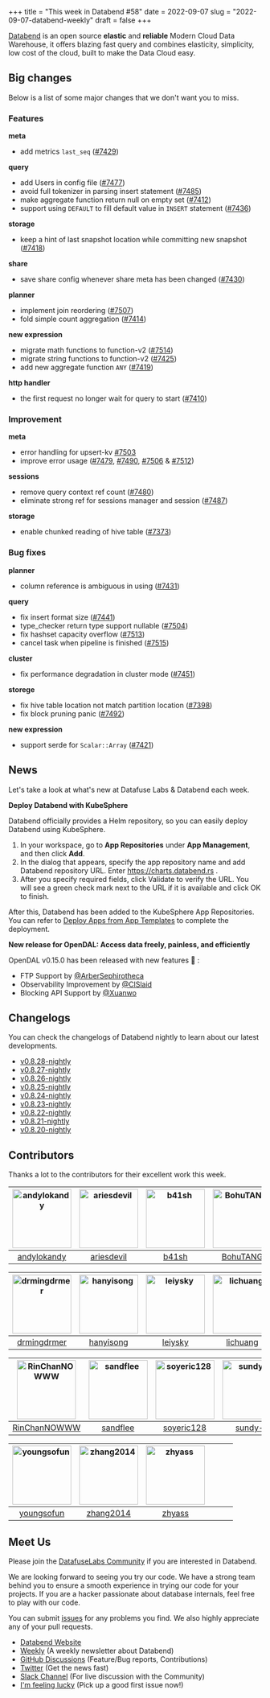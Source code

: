 +++
title = "This week in Databend #58"
date = 2022-09-07
slug = "2022-09-07-databend-weekly"
draft = false
+++

[Databend](https://github.com/datafuselabs/databend) is an open source **elastic** and **reliable** Modern Cloud Data Warehouse, it offers blazing fast query and combines elasticity, simplicity, low cost of the cloud, built to make the Data Cloud easy.

## Big changes

Below is a list of some major changes that we don't want you to miss.

### Features

**meta**

- add metrics `last_seq` ([#7429](https://github.com/datafuselabs/databend/pull/7429))

**query**

- add Users in config file ([#7477](https://github.com/datafuselabs/databend/pull/7477))
- avoid full tokenizer in parsing insert statement ([#7485](https://github.com/datafuselabs/databend/pull/7485))
- make aggregate function return null on empty set ([#7412](https://github.com/datafuselabs/databend/pull/7412))
- support using `DEFAULT` to fill default value in `INSERT` statement ([#7436](https://github.com/datafuselabs/databend/pull/7436))

**storage**

- keep a hint of last snapshot location while committing new snapshot ([#7418](https://github.com/datafuselabs/databend/pull/7418))

**share**

- save share config whenever share meta has been changed ([#7430](https://github.com/datafuselabs/databend/pull/7430))

**planner**

- implement join reordering ([#7507](https://github.com/datafuselabs/databend/pull/7507))
- fold simple count aggregation ([#7414](https://github.com/datafuselabs/databend/pull/7414))

**new expression**

- migrate math functions to function-v2 ([#7514](https://github.com/datafuselabs/databend/pull/7514))
- migrate string functions to function-v2 ([#7425](https://github.com/datafuselabs/databend/pull/7425))
- add new aggregate function `ANY` ([#7419](https://github.com/datafuselabs/databend/pull/7419))

**http handler**

- the first request no longer wait for query to start ([#7410](https://github.com/datafuselabs/databend/pull/7410))

### Improvement

**meta**

- error handling for upsert-kv [#7503](https://github.com/datafuselabs/databend/pull/7503)
- improve error usage ([#7479](https://github.com/datafuselabs/databend/pull/7479), [#7490](https://github.com/datafuselabs/databend/pull/7490), [#7506](https://github.com/datafuselabs/databend/pull/7506) & [#7512](https://github.com/datafuselabs/databend/pull/7512))

**sessions**

- remove query context ref count ([#7480](https://github.com/datafuselabs/databend/pull/7480))
- eliminate strong ref for sessions manager and session ([#7487](https://github.com/datafuselabs/databend/pull/7487))

**storage**

- enable chunked reading of hive table ([#7373](https://github.com/datafuselabs/databend/pull/7373))

### Bug fixes

**planner**

- column reference is ambiguous in using ([#7431](https://github.com/datafuselabs/databend/pull/7431))

**query**

- fix insert format size ([#7441](https://github.com/datafuselabs/databend/pull/7441))
- type_checker return type support nullable ([#7504](https://github.com/datafuselabs/databend/pull/7504))
- fix hashset capacity overflow ([#7513](https://github.com/datafuselabs/databend/pull/7513))
- cancel task when pipeline is finished ([#7515](https://github.com/datafuselabs/databend/pull/7515))

**cluster**

- fix performance degradation in cluster mode ([#7451](https://github.com/datafuselabs/databend/pull/7451))

**storege**

- fix hive table location not match partition location ([#7398](https://github.com/datafuselabs/databend/pull/7398))
- fix block pruning panic ([#7492](https://github.com/datafuselabs/databend/pull/7492))

**new expression**

- support serde for `Scalar::Array` ([#7421](https://github.com/datafuselabs/databend/pull/7421))

## News

Let's take a look at what's new at Datafuse Labs & Databend each week.

**Deploy Databend with KubeSphere**

Databend officially provides a Helm repository, so you can easily deploy Databend using KubeSphere.

1. In your workspace, go to **App Repositories** under **App Management**, and then click **Add**.
2. In the dialog that appears, specify the app repository name and add Databend repository URL. Enter <https://charts.databend.rs> .
3. After you specify required fields, click Validate to verify the URL. You will see a green check mark next to the URL if it is available and click OK to finish.

After this, Databend has been added to the KubeSphere App Repositories. You can refer to [Deploy Apps from App Templates](https://kubesphere.io/docs/v3.3/project-user-guide/application/deploy-app-from-template/) to complete the deployment.

**New release for OpenDAL: Access data freely, painless, and efficiently**

OpenDAL v0.15.0 has been released with new features 🤩 :

- FTP Support by [@ArberSephirotheca](https://github.com/ArberSephirotheca)
- Observability Improvement by [@ClSlaid](https://github.com/ClSlaid)
- Blocking API Support by [@Xuanwo](https://github.com/Xuanwo)

## Changelogs

You can check the changelogs of Databend nightly to learn about our latest developments.

- [v0.8.28-nightly](https://github.com/datafuselabs/databend/releases/tag/v0.8.28-nightly)
- [v0.8.27-nightly](https://github.com/datafuselabs/databend/releases/tag/v0.8.27-nightly)
- [v0.8.26-nightly](https://github.com/datafuselabs/databend/releases/tag/v0.8.26-nightly)
- [v0.8.25-nightly](https://github.com/datafuselabs/databend/releases/tag/v0.8.25-nightly)
- [v0.8.24-nightly](https://github.com/datafuselabs/databend/releases/tag/v0.8.24-nightly)
- [v0.8.23-nightly](https://github.com/datafuselabs/databend/releases/tag/v0.8.23-nightly)
- [v0.8.22-nightly](https://github.com/datafuselabs/databend/releases/tag/v0.8.22-nightly)
- [v0.8.21-nightly](https://github.com/datafuselabs/databend/releases/tag/v0.8.21-nightly)
- [v0.8.20-nightly](https://github.com/datafuselabs/databend/releases/tag/v0.8.20-nightly)

## Contributors

Thanks a lot to the contributors for their excellent work this week.

[<img alt="andylokandy" src="https://avatars.githubusercontent.com/u/9637710?v=4&s=117" width="117">](https://github.com/andylokandy) |[<img alt="ariesdevil" src="https://avatars.githubusercontent.com/u/7812909?v=4&s=117" width="117">](https://github.com/ariesdevil) |[<img alt="b41sh" src="https://avatars.githubusercontent.com/u/1070352?v=4&s=117" width="117">](https://github.com/b41sh) |[<img alt="BohuTANG" src="https://avatars.githubusercontent.com/u/172204?v=4&s=117" width="117">](https://github.com/BohuTANG) |[<img alt="Chasen-Zhang" src="https://avatars.githubusercontent.com/u/15354455?v=4&s=117" width="117">](https://github.com/Chasen-Zhang) |[<img alt="dantengsky" src="https://avatars.githubusercontent.com/u/22081156?v=4&s=117" width="117">](https://github.com/dantengsky) |
:---: |:---: |:---: |:---: |:---: |:---: |
[andylokandy](https://github.com/andylokandy) |[ariesdevil](https://github.com/ariesdevil) |[b41sh](https://github.com/b41sh) |[BohuTANG](https://github.com/BohuTANG) |[Chasen-Zhang](https://github.com/Chasen-Zhang) |[dantengsky](https://github.com/dantengsky) |

[<img alt="drmingdrmer" src="https://avatars.githubusercontent.com/u/44069?v=4&s=117" width="117">](https://github.com/drmingdrmer) |[<img alt="hanyisong" src="https://avatars.githubusercontent.com/u/71937758?v=4&s=117" width="117">](https://github.com/hanyisong) |[<img alt="leiysky" src="https://avatars.githubusercontent.com/u/22445410?v=4&s=117" width="117">](https://github.com/leiysky) |[<img alt="lichuang" src="https://avatars.githubusercontent.com/u/1998569?v=4&s=117" width="117">](https://github.com/lichuang) |[<img alt="mergify[bot]" src="https://avatars.githubusercontent.com/in/10562?v=4&s=117" width="117">](https://github.com/apps/mergify) |[<img alt="PsiACE" src="https://avatars.githubusercontent.com/u/36896360?v=4&s=117" width="117">](https://github.com/PsiACE) |
:---: |:---: |:---: |:---: |:---: |:---: |
[drmingdrmer](https://github.com/drmingdrmer) |[hanyisong](https://github.com/hanyisong) |[leiysky](https://github.com/leiysky) |[lichuang](https://github.com/lichuang) |[mergify[bot]](https://github.com/apps/mergify) |[PsiACE](https://github.com/PsiACE) |

[<img alt="RinChanNOWWW" src="https://avatars.githubusercontent.com/u/33975039?v=4&s=117" width="117">](https://github.com/RinChanNOWWW) |[<img alt="sandflee" src="https://avatars.githubusercontent.com/u/5102100?v=4&s=117" width="117">](https://github.com/sandflee) |[<img alt="soyeric128" src="https://avatars.githubusercontent.com/u/106025534?v=4&s=117" width="117">](https://github.com/soyeric128) |[<img alt="sundy-li" src="https://avatars.githubusercontent.com/u/3325189?v=4&s=117" width="117">](https://github.com/sundy-li) |[<img alt="TCeason" src="https://avatars.githubusercontent.com/u/33082201?v=4&s=117" width="117">](https://github.com/TCeason) |[<img alt="xudong963" src="https://avatars.githubusercontent.com/u/41979257?v=4&s=117" width="117">](https://github.com/xudong963) |
:---: |:---: |:---: |:---: |:---: |:---: |
[RinChanNOWWW](https://github.com/RinChanNOWWW) |[sandflee](https://github.com/sandflee) |[soyeric128](https://github.com/soyeric128) |[sundy-li](https://github.com/sundy-li) |[TCeason](https://github.com/TCeason) |[xudong963](https://github.com/xudong963) |

[<img alt="youngsofun" src="https://avatars.githubusercontent.com/u/5782159?v=4&s=117" width="117">](https://github.com/youngsofun) |[<img alt="zhang2014" src="https://avatars.githubusercontent.com/u/8087042?v=4&s=117" width="117">](https://github.com/zhang2014) |[<img alt="zhyass" src="https://avatars.githubusercontent.com/u/34016424?v=4&s=117" width="117">](https://github.com/zhyass) | | | |
:---: |:---: |:---: |:---: |:---: |:---: |
[youngsofun](https://github.com/youngsofun) |[zhang2014](https://github.com/zhang2014) |[zhyass](https://github.com/zhyass) | | | |

## Meet Us

Please join the [DatafuseLabs Community](https://github.com/datafuselabs/) if you are interested in Databend.

We are looking forward to seeing you try our code. We have a strong team behind you to ensure a smooth experience in trying our code for your projects.
If you are a hacker passionate about database internals, feel free to play with our code.

You can submit [issues](https://github.com/datafuselabs/databend/issues) for any problems you find. We also highly appreciate any of your pull requests.

- [Databend Website](https://databend.rs)
- [Weekly](https://weekly.databend.rs/) (A weekly newsletter about Databend)
- [GitHub Discussions](https://github.com/datafuselabs/databend/discussions) (Feature/Bug reports, Contributions)
- [Twitter](https://twitter.com/Datafuse_Labs) (Get the news fast)
- [Slack Channel](https://link.databend.rs/join-slack) (For live discussion with the Community)
- [I'm feeling lucky](https://link.databend.rs/i-m-feeling-lucky) (Pick up a good first issue now!)
